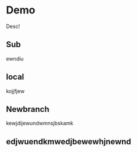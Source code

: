 # Demo

Desc!

## Sub

ewndiu

## local

kojjfjew

## Newbranch

kewjdijewundwmnsjbskamk

## edjwuendkmwedjbewewhjnewnd
